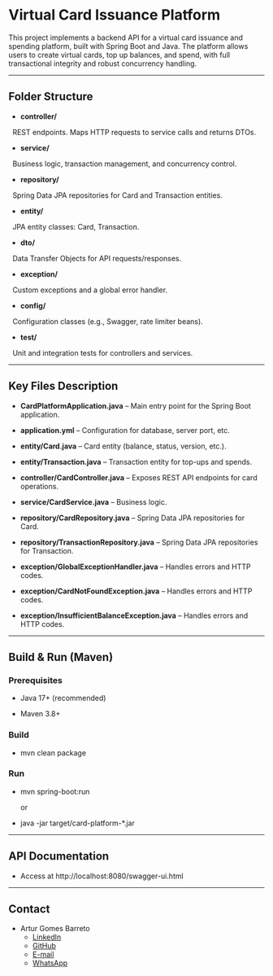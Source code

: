 # Virtual Card Issuance Platform

This project implements a backend API for a virtual card issuance and spending platform, built with Spring Boot and Java. The platform allows users to create virtual cards, top up balances, and spend, with full transactional integrity and robust concurrency handling.

---

## Folder Structure

- **controller/**

  REST endpoints. Maps HTTP requests to service calls and returns DTOs.

- **service/**

  Business logic, transaction management, and concurrency control.

- **repository/**

  Spring Data JPA repositories for Card and Transaction entities.

- **entity/**

  JPA entity classes: Card, Transaction.

- **dto/**

  Data Transfer Objects for API requests/responses.

- **exception/**

  Custom exceptions and a global error handler.

- **config/**

  Configuration classes (e.g., Swagger, rate limiter beans).

- **test/**

  Unit and integration tests for controllers and services.

---

## Key Files Description

- **CardPlatformApplication.java** – Main entry point for the Spring Boot application.
  
- **application.yml** – Configuration for database, server port, etc.
  
- **entity/Card.java** – Card entity (balance, status, version, etc.).
  
- **entity/Transaction.java** – Transaction entity for top-ups and spends.
  
- **controller/CardController.java** – Exposes REST API endpoints for card operations.
  
- **service/CardService.java** – Business logic.
  
- **repository/CardRepository.java** – Spring Data JPA repositories for Card.
  
- **repository/TransactionRepository.java** – Spring Data JPA repositories for Transaction.
  
- **exception/GlobalExceptionHandler.java** – Handles errors and HTTP codes.
  
- **exception/CardNotFoundException.java** – Handles errors and HTTP codes.
  
- **exception/InsufficientBalanceException.java** – Handles errors and HTTP codes.

---

## Build & Run (Maven)

### Prerequisites

- Java 17+ (recommended)

- Maven 3.8+

### Build

- mvn clean package

### Run

- mvn spring-boot:run
  
  or

- java -jar target/card-platform-*.jar

---

## API Documentation

- Access at http://localhost:8080/swagger-ui.html

---

## Contact

- Artur Gomes Barreto
  + [LinkedIn](https://www.linkedin.com/in/arturgomesbarreto/)
  + [GitHub](https://github.com/ArturBarreto/VirtualCardIssuancePlatform)
  + [E-mail](mailto:artur.gomes.barreto@gmail.com)
  + [WhatsApp](https://api.whatsapp.com/send?phone=35677562008)

